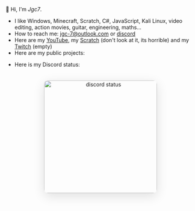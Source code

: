 👋 Hi, I'm *Jgc7*.
- I like Windows, Minecraft, Scratch, C#, JavaScript, Kali Linux, video editing, action movies, guitar, engineering, maths...
- How to reach me: [jgc-7@outlook.com](mailto:jgc-7@outlook.com) or [discord](http://discord.com/users/889045882874495036)
- Here are my [YouTube](https://www.youtube.com/channel/UCCfLGV3QvExntjvWGbPjOUQ?sub_confirmation=1), my [Scratch](https://scratch.mit.edu/users/Technic_com/) (don't look at it, its horrible) and my [Twitch](https://www.twitch.tv/jgc9884) (empty)
- Here are my public projects:

<ul style="list-style: none;"><li><a hidden href="https://jgc.linkpc.net">The list is only available on the web!<a><ul id="repo-list" style="list-style: disc;"></ul></li></ul>

- Here is my Discord status:

<div align="center"><img  src="https://discord-readme-badge.vercel.app/api?id=889045882874495036" width="300px" alt="discord status" style="border-radius: 10px; margin: 20px 0; box-shadow: 0 8px 30px rgba(0, 0, 0, 0.12);"></div>
